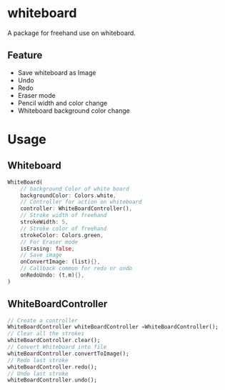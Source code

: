 # whiteboard

A package for freehand use on whiteboard.

## Feature

* Save whiteboard as Image
* Undo
* Redo
* Eraser mode
* Pencil width and color change
* Whiteboard background color change

# Usage

## Whiteboard

```dart
WhiteBoard(
    // background Color of white board
    backgroundColor: Colors.white,
    // Controller for action on whiteboard
    controller: WhiteBoardController(),
    // Stroke width of freehand
    strokeWidth: 5,
    // Stroke color of freehand
    strokeColor: Colors.green,
    // For Eraser mode
    isErasing: false,
    // Save image
    onConvertImage: (list){},
    // Callback common for redo or undo
    onRedoUndo: (t,m){},
)
```

## WhiteBoardController
```dart
// Create a controller
WhiteBoardController whiteBoardController =WhiteBoardController();
// Clear all the strokes
whiteBoardController.clear();
// Convert Whiteboard into file
whiteBoardController.convertToImage();
// Redo last stroke
whiteBoardController.redo();
// Undo last stroke
whiteBoardController.undo();
```
